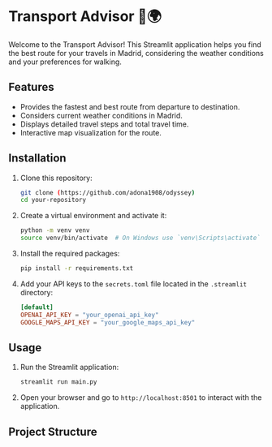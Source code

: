 ﻿# Transport Advisor 🚀🌍

Welcome to the Transport Advisor! This Streamlit application helps you find the best route for your travels in Madrid, considering the weather conditions and your preferences for walking.

## Features

- Provides the fastest and best route from departure to destination.
- Considers current weather conditions in Madrid.
- Displays detailed travel steps and total travel time.
- Interactive map visualization for the route.

## Installation

1. Clone this repository:
    ```sh
    git clone (https://github.com/adona1908/odyssey)
    cd your-repository
    ```

2. Create a virtual environment and activate it:
    ```sh
    python -m venv venv
    source venv/bin/activate  # On Windows use `venv\Scripts\activate`
    ```

3. Install the required packages:
    ```sh
    pip install -r requirements.txt
    ```

4. Add your API keys to the `secrets.toml` file located in the `.streamlit` directory:
    ```toml
    [default]
    OPENAI_API_KEY = "your_openai_api_key"
    GOOGLE_MAPS_API_KEY = "your_google_maps_api_key"
    ```

## Usage

1. Run the Streamlit application:
    ```sh
    streamlit run main.py
    ```

2. Open your browser and go to `http://localhost:8501` to interact with the application.

## Project Structure


